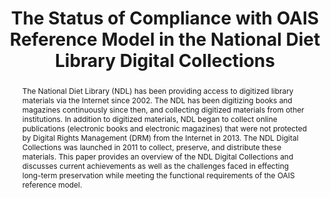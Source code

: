 ---
abstract: The National Diet Library (NDL) has been providing access to digitized library
  materials via the Internet since 2002. The NDL has been digitizing books and magazines
  continuously since then, and collecting digitized materials from other institutions.
  In addition to digitized materials, NDL began to collect online publications (electronic
  books and electronic magazines) that were not protected by Digital Rights Management
  (DRM) from the Internet in 2013. The NDL Digital Collections was launched in 2011
  to collect, preserve, and distribute these materials. This paper provides an overview
  of the NDL Digital Collections and discusses current achievements as well as the
  challenges faced in effecting long-term preservation while meeting the functional
  requirements of the OAIS reference model.
creators:
- Kamitsuna, Shuji
- Kimezawa, Tsukasa
date: null
document_url: https://services.phaidra.univie.ac.at/api/object/o:502843/download
grand_parent: iPRES
institutions: []
keywords: []
landing_page_url: https://phaidra.univie.ac.at/o:502843
language: eng
layout: publication
license: CC BY-NC-SA 3.0 AT
notes_url: null
parent: iPRES 2016
presentation_url: null
publication_type: poster
size: 85245
source_name: iPRES
title: The Status of Compliance with OAIS Reference Model in the National Diet Library
  Digital Collections
year: 2016
---